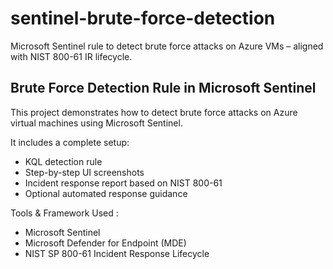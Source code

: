 # sentinel-brute-force-detection
Microsoft Sentinel rule to detect brute force attacks on Azure VMs – aligned with NIST 800-61 IR lifecycle.


## Brute Force Detection Rule in Microsoft Sentinel

This project demonstrates how to detect brute force attacks on Azure virtual machines using Microsoft Sentinel.

It includes a complete setup:
- KQL detection rule
- Step-by-step UI screenshots
- Incident response report based on NIST 800-61
- Optional automated response guidance


Tools & Framework Used :

- Microsoft Sentinel
- Microsoft Defender for Endpoint (MDE)
- NIST SP 800-61 Incident Response Lifecycle
